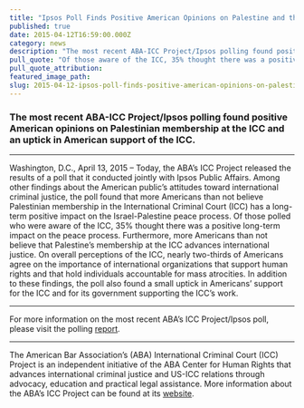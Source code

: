 ```yaml
---
title: "Ipsos Poll Finds Positive American Opinions on Palestine and the ICC"
published: true
date: 2015-04-12T16:59:00.000Z
category: news
description: "The most recent ABA-ICC Project/Ipsos polling found positive American opinions on Palestinian membership at the ICC and an uptick in American support of the ICC."
pull_quote: "Of those aware of the ICC, 35% thought there was a positive long-term impact on the peace process. Furthermore, more Americans than not believe that Palestine’s membership at the ICC advances international justice."
pull_quote_attribution:
featured_image_path:
slug: 2015-04-12-ipsos-poll-finds-positive-american-opinions-on-palestine-and-the-icc
---
```


### The most recent ABA-ICC Project/Ipsos polling found positive American opinions on Palestinian membership at the ICC and an uptick in American support of the ICC.

* * *

Washington, D.C., April 13, 2015 – Today, the ABA’s ICC Project released the results of a poll that it conducted jointly with Ipsos Public Affairs. Among other findings about the American public’s attitudes toward international criminal justice, the poll found that more Americans than not believe Palestinian membership in the International Criminal Court (ICC) has a long-term positive impact on the Israel-Palestine peace process. Of those polled who were aware of the ICC, 35% thought there was a positive long-term impact on the peace process. Furthermore, more Americans than not believe that Palestine’s membership at the ICC advances international justice. On overall perceptions of the ICC, nearly two-thirds of Americans agree on the importance of international organizations that support human rights and that hold individuals accountable for mass atrocities. In addition to these findings, the poll also found a small uptick in Americans’ support for the ICC and for its government supporting the ICC’s work.

* * *

For more information on the most recent ABA’s ICC Project/Ipsos poll, please visit the polling [report](http://bit.ly/1yk3r93).

* * *

The American Bar Association’s (ABA) International Criminal Court (ICC) Project is an independent initiative of the ABA Center for Human Rights that advances international criminal justice and US-ICC relations through advocacy, education and practical legal assistance. More information about the ABA’s ICC Project can be found at its [website](http://www.aba-icc.org/).

